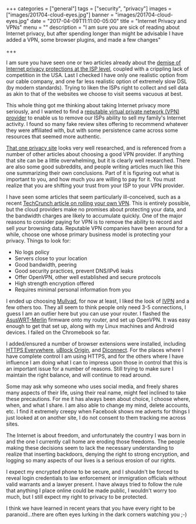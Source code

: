 +++
categories = ["general"]
tags = ["security", "privacy"]
images = ["images/201704-cloud-eyes.jpg"]
banner = "images/201704-cloud-eyes.jpg"
date = "2017-04-09T11:11:00-05:00"
title = "Internet Privacy and VPNs"
menu = ""
description = "I am sure you are sick of reading about Internet privacy, but after spending longer than might be advisable I have added a VPN, some browser plugins, and made a few changes"

+++

I am sure you have seen one or two articles already about the [demise of Internet privacy protections at the ISP level][nyt_isp_privacy], coupled with a crippling lack of competition in the USA. Last I checked I have only one realistic option from our cable company, and one far less realistic option of extremely slow DSL (by modern standards). Trying to liken the ISPs right to collect and sell data as akin to that of the websites we choose to visit seems vacuous at best.

This whole thing got me thinking about taking Internet privacy more seriously, and I wanted to find a [reputable virtual private network (VPN) provider][lifehacker_vpn] to enable us to remove our ISPs ability to sell my family's Internet activity. I found so many fake review sites offering to recommend whatever they were affiliated with, but with some persistence came across some resources that seemed more authentic.

[That one privacy site][tops] looks very well researched, and is referenced from a number of other articles about choosing a good VPN provider. If anything that site can be a little overwhelming, but it is clearly well researched. There are also some good subreddits, and people writing articles much like this one summarizing their own conclusions. Part of it is  figuring out what is important to you, and how much you are willing to pay for it. You must realize that you are shifting your trust from your ISP to your VPN provider.

I have seen some articles that seem particularly ill-conceived, such as a recent [TechCrunch article on rolling your own VPN][techcrunch_vpn]. This is entirely possible, but the cloud providers make no promises about protecting your data, and the bandwidth charges are likely to accumulate quickly. One of the major reasons to consider paying for VPN is to remove the ability to record and sell _your_ browsing data. Reputable VPN companies have been around for a while, choose one whose primary business model is protecting your privacy. Things to look for:

 * No logs policy
 * Servers close to your location
 * Good bandwidth, peering
 * Good security practices, prevent DNS/IPv6 leaks
 * Offer OpenVPN, other well established and secure protocols
 * High strength encryption offered
 * Requires minimal personal information from you
 
I ended up choosing [Mullvad][mullvad], for now at least, I liked the look of [IVPN][ivpn] and a few others too. They all seem to think people only need 3-5 connections, I guess I am an outlier here but you can use your router. I flashed the [AsusWRT-Merlin][asus_merlin] firmware onto my router, and set up OpenVPN. It was easy enough to get that set up, along with my Linux machines and Android devices. I failed on the Chromebook so far.

I added/ensured a number of browser extensions were installed, including [HTTPS Everywhere][https_everywhere], [uBlock Origin][ublock], and [Diconnect][disconnect]. For the places where I have complete control I am using HTTPS, and for the others where I have influence I am doing what I can to impress upon those in control that this is an important issue for a number of reasons. Still trying to make sure I maintain the right balance, and will continue to read around.

Some may ask why someone who uses social media, and freely shares many aspects of their life, using their real name, might feel inclined to take these precautions. For me it has always been about choice, I choose where, when, and what I share. I am also able to change my mind, delete accounts, etc. I find it extremely creepy when Facebook shows me adverts for things I just looked at on another site, I do not consent to them tracking me across sites.

The Internet is about freedom, and unfortunately the country I was born in and the one I currently call home are eroding those freedoms. The people making these decisions seem to lack the necessary understanding to realize that inserting backdoors, denying the right to strong encryption, and logging so many aspects of our lives is a serious erosion of our rights.

I expect my encrypted phone to be secure, and I shouldn't be forced to reveal login credentials to law enforcement or immigration officials without valid warrants and a lawyer present. I have always tried to follow the rule that anything I place online could be made public, I wouldn't worry too much, but I still expect my right to privacy to be protected.

I think we have learned in recent years that you have every right to be paranoid...there are often eyes lurking in the dark corners watching you ;-)

[nyt_isp_privacy]: https://www.nytimes.com/2017/04/03/technology/trump-repeal-online-privacy-protections.html
[lifehacker_vpn]: https://lifehacker.com/why-is-everyone-talking-about-vpns-1793768312
[tops]: https://thatoneprivacysite.net/
[techcrunch_vpn]: https://techcrunch.com/2017/04/09/how-i-made-my-own-vpn-server-in-15-minutes/
[mullvad]: https://mullvad.net/
[ivpn]: https://www.ivpn.net/
[asus_merlin]: https://asuswrt.lostrealm.ca/
[https_everywhere]: https://www.eff.org/HTTPS-EVERYWHERE
[ublock]: https://github.com/gorhill/uBlock
[disconnect]: https://disconnect.me/
